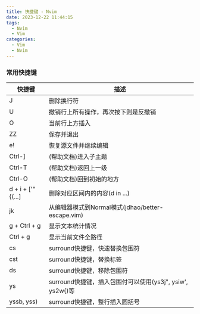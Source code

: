 ```yaml
---
title: 快捷键 - Nvim
date: 2023-12-22 11:44:15
tags:
  - Nvim
  - Vim
categories:
  - Vim
  - Nvim
---
```


### 常用快捷键

| 快捷键            | 描述                                                      |
| ----------------- | --------------------------------------------------------- |
| J                 | 删除换行符                                                |
| U                 | 撤销行上所有操作，再次按下则是反撤销                      |
| O                 | 当前行上方插入                                            |
| ZZ                | 保存并退出                                                |
| e!                | 恢复源文件并继续编辑                                      |
| Ctrl-]            | (帮助文档)进入子主题                                      |
| Ctrl-T            | (帮助文档)返回上一级                                      |
| Ctrl-O            | (帮助文档)回到初始的地方                                  |
| d + i + ['"{(...] | 删除对应区间内的内容(d in ...)                            |
| jk                | 从编辑器模式到Normal模式(jdhao/better-escape.vim)         |
| g + Ctrl + g      | 显示文本统计情况                                          |
| Ctrl + g          | 显示当前文件全路径                                        |
| cs                | surround快捷键，快速替换包围符                            |
| cst               | surround快捷键，替换标签                                  |
| ds                | surround快捷键，移除包围符                                |
| ys                | surround快捷键，插入包围付可以使用(ys3j", ysiw', ys2w{)等 |
| yssb, yss)        | surround快捷键，整行插入圆括号                            |
